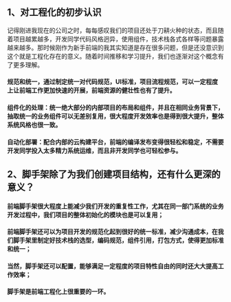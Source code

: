 
## 1、对工程化的初步认识
记得刚进我现在的公司之时，每每感叹我们的项目还处于刀耕火种的状态，而且随着项目越累越多，开发同学代码风格迥异，使用组件，技术栈各式各样等问题暴露越来越多。那时候刚作为新手前端的我其实知道是存在很多问题，但是还没意识到这个就是工程化存在的意义。随着时间推移和学习提升，我们也逐渐对这个概念有了更多理解。
#### 规范和统一，通过制定统一对代码规范，UI标准，项目流程规范，可以一定程度上让前端工作更加快速的开展，前端资源的健壮性也有了提升。
#### 组件化的处理：统一绝大部分的内部项目的布局和组件，并且在相同业务背景下，抽取统一的业务组件可以无差别复用，很大程度开发效率也是得到很大提升，整体系统风格也很一致。
#### 自动化部署：配合内部的云构建平台，前端的编译发布变得很轻松和稳定，不需要开发同学投入太多精力系统运维，而且非开发同学也可轻松参与。

## 2、脚手架除了为我们创建项目结构，还有什么更深的意义？

#### 前端脚手架很大程度上能减少我们开发的重复性工作，尤其在同一部门系统的业务开发过程中，我们项目的整体初始化的模块也是可以复用；
#### 前端脚手架还可以为项目开发的规范化起到很好的统一标准，减少沟通成本，在我们脚手架里制定好技术栈的选型，编码规范，组件引用，打包方式，使得更加标准和统一；
#### 当然，脚手架还可以配置，能够满足一定程度的项目特性自由的同时还大大提高工作效率；
#### 脚手架是前端工程化上很重要的一环。

